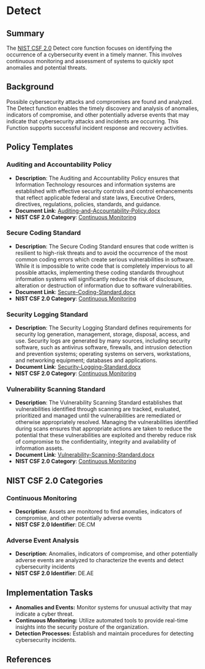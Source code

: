 # Detect

## Summary

The [NIST CSF 2.0](/pages/framework/framework.md) Detect core function focuses on identifying the occurrence of a cybersecurity event in a timely manner. This involves continuous monitoring and assessment of systems to quickly spot anomalies and potential threats.

## Background

Possible cybersecurity attacks and compromises are found and analyzed. The Detect function enables the timely discovery and analysis of anomalies, indicators of compromise, and other potentially adverse events that may indicate that cybersecurity attacks and incidents are occurring. This Function supports successful incident response and recovery activities.

## Policy Templates

### Auditing and Accountability Policy

* **Description**: The Auditing and Accountability Policy ensures that Information Technology resources and information systems are established with effective security controls and control enhancements that reflect applicable federal and state laws, Executive Orders, directives, regulations, policies, standards, and guidance.
* **Document Link**: [Auditing-and-Accountability-Policy.docx](https://github.com/EvolvingSysadmin/Practicum/raw/refs/heads/main/templates/detect/Auditing-and-Accountability-Policy.docx)
* **NIST CSF 2.0 Category**: [Continuous Monitoring](#continuous-monitoring)

### Secure Coding Standard

* **Description**: The Secure Coding Standard ensures that code written is resilient to high-risk threats and to avoid the occurrence of the most common coding errors which create serious vulnerabilities in software.  While it is impossible to write code that is completely impervious to all possible attacks, implementing these coding standards throughout information systems will significantly reduce the risk of disclosure, alteration or destruction of information due to software vulnerabilities.
* **Document Link**: [Secure-Coding-Standard.docx](https://github.com/EvolvingSysadmin/Practicum/raw/refs/heads/main/templates/detect/Secure-Coding-Standard.docx)
* **NIST CSF 2.0 Category**: [Continuous Monitoring](#continuous-monitoring)

### Security Logging Standard

* **Description**: The Security Logging Standard defines requirements for security log generation, management, storage, disposal, access, and use. Security logs are generated by many sources, including security software, such as antivirus software, firewalls, and intrusion detection and prevention systems; operating systems on servers, workstations, and networking equipment; databases and applications.
* **Document Link**: [Security-Logging-Standard.docx](https://github.com/EvolvingSysadmin/Practicum/raw/refs/heads/main/templates/detect/Security-Logging-Standard.docx)
* **NIST CSF 2.0 Category**: [Continuous Monitoring](#continuous-monitoring)

### Vulnerability Scanning Standard

* **Description**: The Vulnerability Scanning Standard establishes that vulnerabilities identified through scanning are tracked, evaluated, prioritized and managed until the vulnerabilities are remediated or otherwise appropriately resolved. Managing the vulnerabilities identified during scans ensures that appropriate actions are taken to reduce the potential that these vulnerabilities are exploited and thereby reduce risk of compromise to the confidentiality, integrity and availability of information assets.
* **Document Link**: [Vulnerability-Scanning-Standard.docx](https://github.com/EvolvingSysadmin/Practicum/raw/refs/heads/main/templates/detect/Vulnerability-Scanning-Standard.docx)
* **NIST CSF 2.0 Category**: [Continuous Monitoring](#continuous-monitoring)

## NIST CSF 2.0 Categories

### Continuous Monitoring

* **Description**: Assets are monitored to find anomalies, indicators of compromise, and other potentially adverse events
* **NIST CSF 2.0 Identifier**: DE.CM

### Adverse Event Analysis

* **Description**: Anomalies, indicators of compromise, and other potentially adverse events are analyzed to characterize the events and detect cybersecurity incidents
* **NIST CSF 2.0 Identifier**: DE.AE

## Implementation Tasks

* **Anomalies and Events:** Monitor systems for unusual activity that may indicate a cyber threat.
* **Continuous Monitoring:** Utilize automated tools to provide real-time insights into the security posture of the organization.
* **Detection Processes:** Establish and maintain procedures for detecting cybersecurity incidents.

## References
